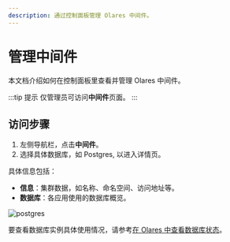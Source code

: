 ```yaml
---
description: 通过控制面板管理 Olares 中间件。
---
```

# 管理中间件

本文档介绍如何在控制面板里查看并管理 Olares 中间件。

:::tip 提示
仅管理员可访问**中间件**页面。
:::

## 访问步骤

1. 左侧导航栏，点击**中间件**。
2. 选择具体数据库，如 Postgres, 以进入详情页。

具体信息包括：

- **信息**：集群数据，如名称、命名空间、访问地址等。
- **数据库**：各应用使用的数据库概览。

![postgres](/images/how-to/olares/controlhub/middleware/01.jpg#bordered)

要查看数据库实例具体使用情况，请参考[在 Olares 中查看数据库状态](view-database-status.md)。
